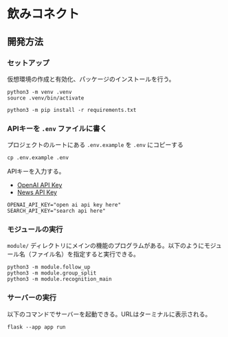 # 飲みコネクト

## 開発方法

### セットアップ

仮想環境の作成と有効化、パッケージのインストールを行う。

```shell
python3 -m venv .venv
source .venv/bin/activate

python3 -m pip install -r requirements.txt
```

### APIキーを `.env` ファイルに書く

プロジェクトのルートにある `.env.example` を `.env` にコピーする

```shell
cp .env.example .env
```

APIキーを入力する。

- [OpenAI API Key](https://platform.openai.com/api-keys)
- [News API Key](https://newsapi.org/)

```.env
OPENAI_API_KEY="open ai api key here"
SEARCH_API_KEY="search api here"
```

### モジュールの実行

`module/` ディレクトリにメインの機能のプログラムがある。以下のようにモジュール名（ファイル名）を指定すると実行できる。

```shell
python3 -m module.follow_up
python3 -m module.group_split
python3 -m module.recognition_main
```

### サーバーの実行

以下のコマンドでサーバーを起動できる。URLはターミナルに表示される。

```shell
flask --app app run
```

